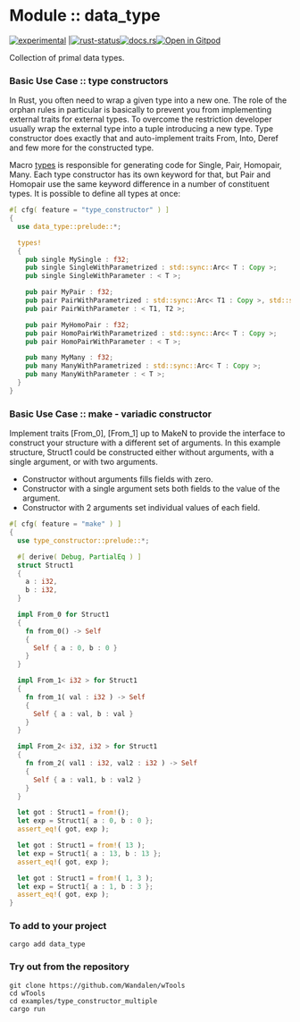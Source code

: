 <!-- {{# generate.module_header{} #}} -->

# Module :: data_type
<!--{ generate.module_header.start() }-->
 [![experimental](https://raster.shields.io/static/v1?label=&message=experimental&color=orange)](https://github.com/emersion/stability-badges#experimental) |[![rust-status](https://github.com/Wandalen/wTools/actions/workflows/ModuleDataTypePush.yml/badge.svg)](https://github.com/Wandalen/wTools/actions/workflows/ModuleDataTypePush.yml)[![docs.rs](https://img.shields.io/docsrs/data_type?color=e3e8f0&logo=docs.rs)](https://docs.rs/data_type)[![Open in Gitpod](https://raster.shields.io/static/v1?label=try&message=online&color=eee&logo=gitpod&logoColor=eee)](https://gitpod.io/#RUN_PATH=.,SAMPLE_FILE=sample%2Frust%2Fdata_type_trivial%2Fsrc%2Fmain.rs,RUN_POSTFIX=--example%20data_type_trivial/https://github.com/Wandalen/wTools)
<!--{ generate.module_header.end }-->

Collection of primal data types.

### Basic Use Case :: type constructors

In Rust, you often need to wrap a given type into a new one.
The role of the orphan rules in particular is basically to prevent you from implementing external traits for external types.
To overcome the restriction developer usually wrap the external type into a tuple introducing a new type.
Type constructor does exactly that and auto-implement traits From, Into, Deref and few more for the constructed type.

Macro [types](https://docs.rs/type_constructor/latest/type_constructor/types/macro.types.html) is responsible for generating code for Single, Pair, Homopair, Many. Each type constructor has its own keyword for that, but Pair and Homopair use the same keyword difference in a number of constituent types. It is possible to define all types at once:

<!-- {{# generate.module{} #}} -->

```rust
#[ cfg( feature = "type_constructor" ) ]
{
  use data_type::prelude::*;

  types!
  {
    pub single MySingle : f32;
    pub single SingleWithParametrized : std::sync::Arc< T : Copy >;
    pub single SingleWithParameter : < T >;

    pub pair MyPair : f32;
    pub pair PairWithParametrized : std::sync::Arc< T1 : Copy >, std::sync::Arc< T2 : Copy >;
    pub pair PairWithParameter : < T1, T2 >;

    pub pair MyHomoPair : f32;
    pub pair HomoPairWithParametrized : std::sync::Arc< T : Copy >;
    pub pair HomoPairWithParameter : < T >;

    pub many MyMany : f32;
    pub many ManyWithParametrized : std::sync::Arc< T : Copy >;
    pub many ManyWithParameter : < T >;
  }
}
```

### Basic Use Case :: make - variadic constructor

Implement traits [From_0], [From_1] up to MakeN to provide the interface to construct your structure with a different set of arguments.
In this example structure, Struct1 could be constructed either without arguments, with a single argument, or with two arguments.
- Constructor without arguments fills fields with zero.
- Constructor with a single argument sets both fields to the value of the argument.
- Constructor with 2 arguments set individual values of each field.

<!-- {{# generate.module{} #}} -->

```rust
#[ cfg( feature = "make" ) ]
{
  use type_constructor::prelude::*;

  #[ derive( Debug, PartialEq ) ]
  struct Struct1
  {
    a : i32,
    b : i32,
  }

  impl From_0 for Struct1
  {
    fn from_0() -> Self
    {
      Self { a : 0, b : 0 }
    }
  }

  impl From_1< i32 > for Struct1
  {
    fn from_1( val : i32 ) -> Self
    {
      Self { a : val, b : val }
    }
  }

  impl From_2< i32, i32 > for Struct1
  {
    fn from_2( val1 : i32, val2 : i32 ) -> Self
    {
      Self { a : val1, b : val2 }
    }
  }

  let got : Struct1 = from!();
  let exp = Struct1{ a : 0, b : 0 };
  assert_eq!( got, exp );

  let got : Struct1 = from!( 13 );
  let exp = Struct1{ a : 13, b : 13 };
  assert_eq!( got, exp );

  let got : Struct1 = from!( 1, 3 );
  let exp = Struct1{ a : 1, b : 3 };
  assert_eq!( got, exp );
}
```

### To add to your project

``` shell
cargo add data_type
```

### Try out from the repository

``` shell test
git clone https://github.com/Wandalen/wTools
cd wTools
cd examples/type_constructor_multiple
cargo run
```

